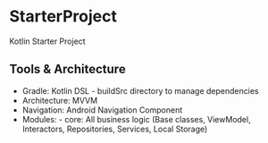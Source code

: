 # StarterProject
Kotlin Starter Project

## Tools & Architecture
  - Gradle: Kotlin DSL
        - buildSrc directory to manage dependencies
  - Architecture: MVVM
  - Navigation: Android Navigation Component
  - Modules:
        - core: All business logic (Base classes, ViewModel, Interactors, Repositories, Services, Local Storage)
